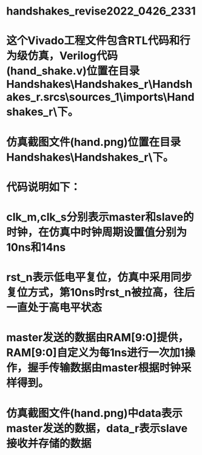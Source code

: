 # handshakes_revise2022_0426_2331
# 这个Vivado工程文件包含RTL代码和行为级仿真，Verilog代码(hand_shake.v)位置在目录Handshakes\Handshakes_r\Handshakes_r.srcs\sources_1\imports\Handshakes_r\下。
# 仿真截图文件(hand.png)位置在目录Handshakes\Handshakes_r\下。
# 代码说明如下：
# clk_m,clk_s分别表示master和slave的时钟，在仿真中时钟周期设置值分别为10ns和14ns
# rst_n表示低电平复位，仿真中采用同步复位方式，第10ns时rst_n被拉高，往后一直处于高电平状态
# master发送的数据由RAM[9:0]提供，RAM[9:0]自定义为每1ns进行一次加1操作，握手传输数据由master根据时钟采样得到。
# 仿真截图文件(hand.png)中data表示master发送的数据，data_r表示slave接收并存储的数据
